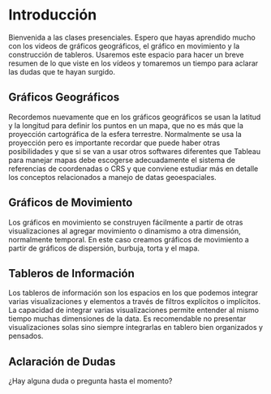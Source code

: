 ﻿# Introducción 
Bienvenida a las clases presenciales. Espero que hayas aprendido mucho con los videos de gráficos geográficos, el gráfico en movimiento y la construcción de tableros. Usaremos este espacio 
para hacer un breve resumen de lo que viste en los vídeos y tomaremos un tiempo para aclarar las dudas que te hayan surgido. 

## Gráficos Geográficos
Recordemos nuevamente que en los gráficos geográficos se usan la latitud y la longitud para definir los puntos en un mapa, que no es más que la proyección cartográfica de
la esfera terrestre. Normalmente se usa la proyección pero es importante recordar que puede haber otras posibilidades y que si se van a usar otros softwares
diferentes que Tableau para manejar mapas debe escogerse adecuadamente el sistema de referencias de coordenadas o CRS y que conviene estudiar más en detalle los conceptos relacionados 
a manejo de datas geoespaciales. 

## Gráficos de Movimiento
Los gráficos en movimiento se construyen fácilmente a partir de otras visualizaciones al agregar movimiento o dinamismo a otra dimensión, normalmente temporal. En este caso creamos gráficos 
de movimiento a partir de gráficos de dispersión, burbuja, torta y el mapa. 

## Tableros de Información
Los tableros de información son los espacios en los que podemos integrar varias visualizaciones y elementos a través de filtros explícitos o implícitos. La capacidad de integrar varias 
visualizaciones permite entender al mismo tiempo muchas dimensiones de la data. Es recomendable no presentar visualizaciones solas sino siempre integrarlas en tablero bien organizados 
y pensados. 

## Aclaración de Dudas

¿Hay alguna duda o pregunta hasta el momento?
